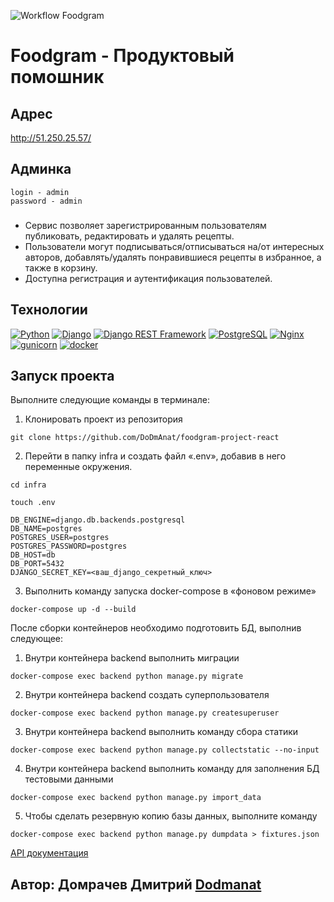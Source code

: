 ![Workflow Foodgram](https://github.com/dodmanat/foodgram-project-react/actions/workflows/yamdb_workflow.yml/badge.svg?branch=master&event=push)

# Foodgram - Продуктовый помошник

## Адрес

http://51.250.25.57/

## Админка

    login - admin
    password - admin

###

- Сервис позволяет зарегистрированным пользователям публиковать, редактировать и удалять рецепты.
- Пользователи могут подписываться/отписываться на/от интересных авторов, добавлять/удалять понравившиеся рецепты в избранное, а также в корзину.
- Доступна регистрация и аутентификация пользователей.

## **Технологии**

[![Python](https://img.shields.io/badge/-Python-464646?style=flat-square&logo=Python)](https://www.python.org/)
[![Django](https://img.shields.io/badge/-Django-464646?style=flat-square&logo=Django)](https://www.djangoproject.com/)
[![Django REST Framework](https://img.shields.io/badge/-Django%20REST%20Framework-464646?style=flat-square&logo=Django%20REST%20Framework)](https://www.django-rest-framework.org/)
[![PostgreSQL](https://img.shields.io/badge/-PostgreSQL-464646?style=flat-square&logo=PostgreSQL)](https://www.postgresql.org/)
[![Nginx](https://img.shields.io/badge/-NGINX-464646?style=flat-square&logo=NGINX)](https://nginx.org/ru/)
[![gunicorn](https://img.shields.io/badge/-gunicorn-464646?style=flat-square&logo=gunicorn)](https://gunicorn.org/)
[![docker](https://img.shields.io/badge/-Docker-464646?style=flat-square&logo=docker)](https://www.docker.com/)

## **Запуск проекта**

Выполните следующие команды в терминале:

1. Клонировать проект из репозитория

```
git clone https://github.com/DoDmAnat/foodgram-project-react
```

2. Перейти в папку infra и создать файл «.env», добавив в него переменные окружения.

```
cd infra
```

```
touch .env
```

```
DB_ENGINE=django.db.backends.postgresql
DB_NAME=postgres
POSTGRES_USER=postgres
POSTGRES_PASSWORD=postgres
DB_HOST=db
DB_PORT=5432
DJANGO_SECRET_KEY=<ваш_django_секретный_ключ>
```

3. Выполнить команду запуска docker-compose в «фоновом режиме»

```
docker-compose up -d --build
```

После сборки контейнеров необходимо подготовить БД, выполнив следующее:

1. Внутри контейнера backend выполнить миграции

```
docker-compose exec backend python manage.py migrate
```

2. Внутри контейнера backend создать суперпользователя

```
docker-compose exec backend python manage.py createsuperuser
```

3. Внутри контейнера backend выполнить команду сбора статики

```
docker-compose exec backend python manage.py collectstatic --no-input
```

4. Внутри контейнера backend выполнить команду для заполнения БД тестовыми данными

```
docker-compose exec backend python manage.py import_data
```

5. Чтобы сделать резервную копию базы данных, выполните команду

```
docker-compose exec backend python manage.py dumpdata > fixtures.json
```

[API документация](http://51.250.25.57.ru/docs/redoc.html)

## Автор: Домрачев Дмитрий [Dodmanat](https://github.com/Dodmanat)
